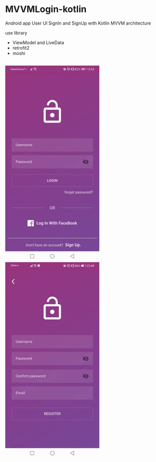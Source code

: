 # MVVMLogin-kotlin

Android app User UI SignIn and SignUp with Kotlin MVVM architecture

use library
- ViewModel and LiveData
- retrofit2
- moshi

</br>
<img src="https://github.com/sjitprogrammer/MVVMLogin-kotlin/blob/master/image/59761.jpg" width="300">

<img src="https://github.com/sjitprogrammer/MVVMLogin-kotlin/blob/master/image/60002.jpg" width="300">

